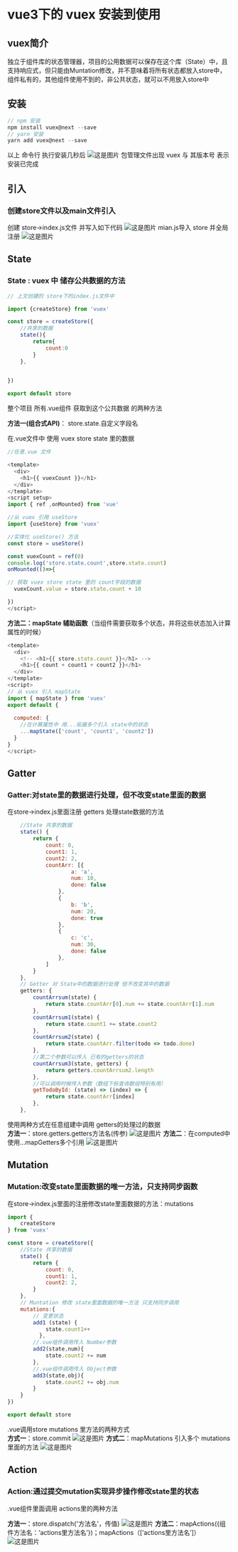 # vue3下的 vuex 安装到使用

## vuex简介

独立于组件库的状态管理器，项目的公用数据可以保存在这个库（State）中，且支持响应式，但只能由Muntation修改，并不意味着将所有状态都放入store中，组件私有的，其他组件使用不到的，非公共状态，就可以不用放入store中

## 安装

```js
// npm 安装
npm install vuex@next --save
// yarn 安装
yarn add vuex@next --save
```
以上 命令行 执行安装几秒后
![这是图片](./vueimage/vuex1.png "Magic Gardens")
包管理文件出现 vuex 与 其版本号 表示安装已完成

## 引入
### 创建store文件以及main文件引入
创建 store->index.js文件 并写入如下代码
![这是图片](./vueimage/vuex2.png "Magic Gardens")
mian.js导入 store 并全局注册
![这是图片](./vueimage/vuex3.png "Magic Gardens")

## State
### State : vuex 中 储存公共数据的方法
```js
// 上文创建的 store下的index.js文件中

import {createStore} from 'vuex'

const store = createStore({
    //共享的数据
    state(){
        return{
            count:0
        }
    },

   
})

export default store
```

整个项目 所有.vue组件 获取到这个公共数据 的两种方法 

**方法一(组合式API)**： store.state.自定义字段名    

在.vue文件中 使用 vuex store state 里的数据 
```js
//任意.vue 文件

<template>
  <div>
    <h1>{{ vuexCount }}</h1>
  </div>
</template>
<script setup>
import { ref ,onMounted} from 'vue'

//从 vuex 引用 useStore 
import {useStore} from 'vuex'

//实体化 useStore() 方法
const store = useStore()

const vuexCount = ref(0)
console.log('store.state.count',store.state.count)
onMounted(()=>{

// 获取 vuex store state 里的 count字段的数据 
  vuexCount.value = store.state.count + 10

})
</script>
```

**方法二：mapState 辅助函数**（当组件需要获取多个状态，并将这些状态加入计算属性的时候）
```js
<template>
  <div>
    <!-- <h1>{{ store.state.count }}</h1> -->
    <h1>{{ count + count1 + count2 }}</h1>
  </div>
</template>
<script>
// 从 vuex 引入 mapState
import { mapState } from 'vuex'
export default {
  
  computed: {
    //在计算属性中 用...拓展多个引入 state中的状态
    ...mapState(['count', 'count1', 'count2'])
  }
}
</script>
```
## Gatter
### Gatter:对state里的数据进行处理，但不改变state里面的数据
在store->index.js里面注册 getters 处理state数据的方法
```js
    //State 共享的数据
    state() {
        return {
            count: 0,
            count1: 1,
            count2: 2,
            countArr: [{
                    a: 'a',
                    num: 10,
                    done: false
                },
                {
                    b: 'b',
                    num: 20,
                    done: true
                },
                {
                    c: 'c',
                    num: 30,
                    done: false
                },
            ]
        }
    },
    // Getter 对 State中的数据进行处理 但不改变其中的数据
    getters: {
        countArrsum(state) {
            return state.countArr[0].num += state.countArr[1].num
        },
        countArrsum1(state) {
            return state.count1 += state.count2
        },
        countArrsum2(state) {
            return state.countArr.filter(todo => todo.done)
        },
        //第二个参数可以传入 已有的getters的状态
        countArrsum3(state, getters) {
            return getters.countArrsum2.length
        },
        //可以调用时候传入参数（数组下标查询数组特别有用）
        getTodoById: (state) => (index) => {
            return state.countArr[index]
        },
    },
```
使用两种方式在任意组建中调用 getters的处理过的数据  
**方法一**：store.getters.getters方法名(传参)
![这是图片](./vueimage/vuex4.png "Magic Gardens")
**方法二**：在computed中 使用...mapGetters多个引用
![这是图片](./vueimage/vuex5.png "Magic Gardens")

## Mutation
### Mutation:改变state里面数据的唯一方法，只支持同步函数
在store->index.js里面的注册修改state里面数据的方法：mutations
```js
import {
    createStore
} from 'vuex'

const store = createStore({
    //State 共享的数据
    state() {
        return {
            count: 0,
            count1: 1,
            count2: 2,
        }
    },
    // Muntation 修改 state里面数据的唯一方法 只支持同步调用
    mutations:{
        // 变更状态
        add1 (state) {
            state.count1++
          },
        //.vue组件调用传入 Number参数
        add2(state,num){
            state.count2 += num
        },
        //.vue组件调用传入 Object参数
        add3(state,obj){
            state.count2 += obj.num
        }
    }  
})

export default store
```

.vue调用store mutations 里方法的两种方式    
**方式一**：store.commit
![这是图片](./vueimage/vuex6.png "Magic Gardens")
**方式二**：mapMutations 引入多个 mutations里面的方法
![这是图片](./vueimage/vuex7.png "Magic Gardens")

## Action
### Action:通过提交mutation实现异步操作修改state里的状态

.vue组件里面调用 actions里的两种方法

**方法一**：store.dispatch('方法名'，传值)
![这是图片](./vueimage/vuex8.png "Magic Gardens")
**方法二**：mapActions({组件方法名：‘actions里方法名’})；mapActions（[‘actions里方法名’]）
![这是图片](./vueimage/vuex9.png "Magic Gardens")
